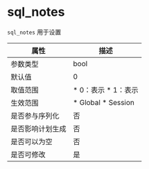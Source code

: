 sql_notes 
==============================

`sql_notes` 用于设置


|    属性    |                                                     描述                                                     |
|----------|------------------------------------------------------------------------------------------------------------|
| 参数类型     | bool                                                                                                       |
| 默认值      | 0                                                                                                          |
| 取值范围     | * 0：表示   * 1：表示         |
| 生效范围     | * Global   * Session    |
| 是否参与序列化  | 否                                                                                                          |
| 是否影响计划生成 | 否                                                                                                          |
| 是否可以为空   | 否                                                                                                          |
| 是否可修改    | 是                                                                                                          |


